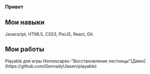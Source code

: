 ### Привет

<!--**GennadyUlasen/GennadyUlasen** is a ✨ _special_ ✨ repository because its `README.md` (this file) appears on your GitHub profile.
Here are some ideas to get you started:

- 🔭 I’m currently working on ...
- 🌱 I’m currently learning ...
- 👯 I’m looking to collaborate on ...
- 🤔 I’m looking for help with ...
- 💬 Ask me about ...
- 📫 How to reach me: ...
- 😄 Pronouns: ...
- ⚡ Fun fact: ...
-->
<h2>Мои навыки</h2>
 Javacsript, HTML5, CSS3, PixiJS, React, Git.
 <h2>Мои работы</h2>
 Playable для игры Homescapes-"Восстановление лестницы"[Демо](https://github.com/GennadyUlasen/playable)
